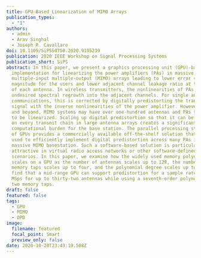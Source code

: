 ```yaml
---
title: GPU-Based Linearization of MIMO Arrays
publication_types:
  - "1"
authors:
  - admin
  - Arav Singhal
  - Joseph R. Cavallaro
doi: 10.1109/SiPS50750.2020.9195239
publication: 2020 IEEE Workshop on Signal Processing Systems
publication_short: SiPS
abstract: In this paper, we present a graphics processing unit (GPU)-based
  implementation for linearizing the power amplifiers (PAs) in massive
  multiple-input multiple-output (MIMO) arrays leading to lower error vector
  magnitude for the users and lower adjacent channel leakage ratio at the output
  of each antenna. In wireless transmitters, the nonlinearities of PAs can cause
  undesired spectral regrowth into the adjacent channels. For single antenna
  communications, this is corrected by digitally predistorting the transmit
  signal with the inverse nonlinearities of the power amplifier. However, in 5G
  and beyond, MIMO systems may have over one-hundred antennas and PAs that need
  to be linearized. Scaling up digital predistortion so that it can be performed
  on every transmit chain in large antenna arrays creates a significant
  computational burden for the base station. The parallel processing structure
  of GPUs provides a commercially available off-the-shelf solution that can be
  used to efficiently implement digital predistortion across many PAs in a
  massive MIMO basestation. Such a software-based solution is particularly
  attractive in virtual radio access networks or other software-defined radio
  scenarios. In this paper, we examine how the widely used memory polynomial
  scales on a GPU as the number of antennas scales up to 128, the number of
  memory taps scales up to four, and the polynomial degree scales up to nine. We
  find that a mid-range GPU can support predistortion for a sample rate of 100
  MSps for up to thirty-two antennas while using a seventh-order polynomial with
  two memory taps.
draft: false
featured: false
tags:
  - GPU
  - MIMO
  - DPD
image:
  filename: featured
  focal_point: Smart
  preview_only: false
date: 2020-10-20T23:43:19.508Z
---
```

